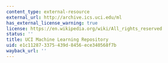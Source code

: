 ```yaml
---
content_type: external-resource
external_url: http://archive.ics.uci.edu/ml
has_external_license_warning: true
license: https://en.wikipedia.org/wiki/All_rights_reserved
status: ''
title: UCI Machine Learning Repository
uid: e1c11287-3375-439d-8456-ece340568f7b
wayback_url: ''
---
```

